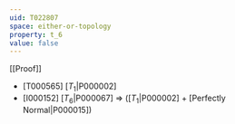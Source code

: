 ```yaml
---
uid: T022807
space: either-or-topology
property: t_6
value: false
---
```

[[Proof]]

* [T000565] [$T_1$|P000002]
* [I000152] [$T_6$|P000067] => ([$T_1$|P000002] + [Perfectly Normal|P000015])


